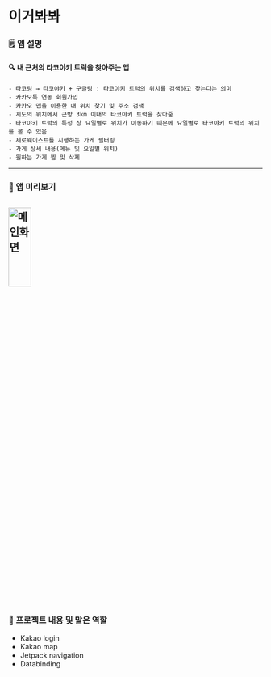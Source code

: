 # 이거봐봐

### 🗒️ 앱 설명
#### 🔍 내 근처의 타코야키 트럭을 찾아주는 앱
```
- 타코링 → 타코야키 + 구글링 : 타코야키 트럭의 위치를 검색하고 찾는다는 의미
- 카카오톡 연동 회원가입
- 카카오 맵을 이용한 내 위치 찾기 및 주소 검색
- 지도의 위치에서 근방 3km 이내의 타코야키 트럭을 찾아줌
- 타코야키 트럭의 특성 상 요일별로 위치가 이동하기 때문에 요일별로 타코야키 트럭의 위치를 볼 수 있음
- 제로웨이스트를 시행하는 가게 필터링 
- 가게 상세 내용(메뉴 및 요일별 위치) 
- 원하는 가게 찜 및 삭제
```
---
### 🌈 앱 미리보기
<img src="https://github.com/nagosoo/TACOLING/assets/82588344/9b8b528d-0b18-4630-a1c1-6e90e07f2ef7" width="30%" height="20%"  alt="메인화면"></img>
---
### 🍿 프로젝트 내용 및 맡은 역할
  - Kakao login
  - Kakao map
  - Jetpack navigation
  - Databinding
